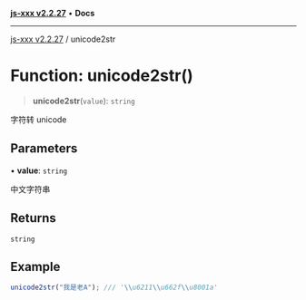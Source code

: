 [**js-xxx v2.2.27**](../README.md) • **Docs**

***

[js-xxx v2.2.27](../README.md) / unicode2str

# Function: unicode2str()

> **unicode2str**(`value`): `string`

字符转 unicode

## Parameters

• **value**: `string`

中文字符串

## Returns

`string`

## Example

```ts
unicode2str("我是老A"); /// '\\u6211\\u662f\\u8001a'
```
